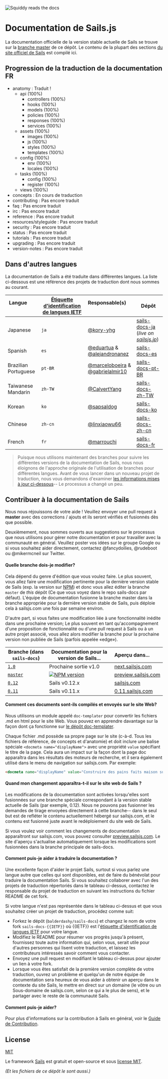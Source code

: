![Squiddy reads the docs](http://sailsjs.com/images/squidford_swimming.png)

# Documentation de Sails.js

La documentation officielle de la version stable actuelle de Sails se trouve sur la [branche master](github.com/balderdashy/sails-docs) de ce dépôt. Le contenu de la plupart des sections [du site officiel de Sails](http://sailsjs.com) est compilé ici.

## Progression de la traduction de la documentation FR
- anatomy : Traduit !
  - api (100%)
    - controllers (100%)
    - hooks (100%)
    - models (100%)
    - policies (100%)
    - responses (100%)
    - services (100%)
  - assets (100%)
    - images (100%)
    - js (100%)
    - styles (100%)
    - templates (100%)
  - config (100%)
    - env (100%)
    - locales (100%)
  - tasks (100%)
    - config (100%)
    - register (100%)
  - views (100%)
- concepts : En cours de traduction
- contributing : Pas encore traduit
- faq : Pas encore traduit
- irc : Pas encore traduit
- reference : Pas encore traduit
- resources/styleguide : Pas encore traduit
- security : Pas encore traduit
- status : Pas encore traduit
- tutorials : Pas encore traduit
- upgrading : Pas encore traduit
- version-notes : Pas encore traduit

## Dans d'autres langues

La documentation de Sails a été traduite dans différentes langues. La liste ci-dessous est une référence des projets de traduction dont nous sommes au courant.

| Langue                     | [Étiquette d'identification de langues IETF](https://fr.wikipedia.org/wiki/%C3%89tiquette_d%27identification_de_langues_IETF)  | Responsable(s)        | Dépôt |
| ---------------------------- | ------- | ------------------ | ---------------------------------- |
| Japanese                     | `ja`    | [@kory-yhg](https://github.com/kory-yhg)      | [sails-docs-ja](https://github.com/balderdashy/sails-docs/tree/ja) <br/>(_live on [sailsjs.jp](http://sailsjs.jp)_)
| Spanish                      | `es`    | [@eduartua](https://github.com/eduartua/) & [@alejandronanez](https://github.com/alejandronanez)   | [sails-docs-es](https://github.com/eduartua/sails-docs-es)
| Brazilian Portuguese         | `pt-BR` | [@marceloboeira](https://github.com/marceloboeira) & [@gabrielalmir10](https://github.com/gabrielalmir10)   | [sails-docs-pt-BR](https://github.com/balderdashy/sails-docs/tree/pt-BR)
| Taiwanese Mandarin           | `zh-TW` | [@CalvertYang](https://github.com/CalvertYang)   | [sails-docs-zh-TW](https://github.com/balderdashy/sails-docs/tree/zh-TW)
| Korean                       | `ko`    | [@sapsaldog](https://github.com/sapsaldog)   | [sails-docs-ko](https://github.com/balderdashy/sails-docs/tree/ko)
| Chinese                      | `zh-cn`    | [@linxiaowu66](https://github.com/linxiaowu66)   | [sails-docs-zh-cn](https://github.com/linxiaowu66/sails-docs-zh-cn)
| French                       | `fr`    | [@marrouchi](https://github.com/marrouchi)   | [sails-docs-fr](https://github.com/marrouchi/sails-docs-fr)

> Puisque nous utilisons maintenant des branches pour suivre les différentes versions de la documentation de Sails, nous nous éloignons de l'approche originale de l'utilisation de branches pour différentes langues.  Avant de vous lancer dans un nouveau projet de traduction, nous vous demandons d'examiner [les informations mises à jour ci-dessous](#how-can-i-help-translate-the-documentation)-- Le processus a changé un peu.



## Contribuer à la documentation de Sails

Nous nous réjouissons de votre aide ! Veuillez envoyer une pull request à **master** avec des corrections / ajouts et ils seront vérifiés et fusionnés dès que possible.

Deuxièmement, nous sommes ouverts aux suggestions sur le processus que nous utilisons pour gérer notre documentation et pour travailler avec la communauté en général. Veuillez poster vos idées sur le groupe Google ou si vous souhaitez aider directement, contactez @fancydoilies, @rudeboot ou @mikermcneil sur Twitter.

#### Quelle branche dois-je modifier?

Cela dépend du genre d'édition que vous voulez faire. Le plus souvent, vous allez faire une modification pertinente pour la dernière version stable de Sails (exp. la version sur [NPM](npmjs.org/package/sails)) et donc vous allez éditer la branche `master` de _this_ dépôt (Ce que vous voyez dans le repo sails-docs par défaut).  L'équipe de documentation fusionne la branche master dans la branche appropriée pour la dernière version stable de Sails, puis déploie cela à sailsjs.com une fois par semaine environ.

D'autre part, si vous faites une modification liée à une fonctionnalité inédite dans une prochaine version; Le plus souvent en tant qu'accompagnement d'une proposition de fonctionnalité ou d'une pull request à Sails ou à un autre projet associé, vous allez alors modifier la branche pour la prochaine version non publiée de Sails (parfois appelée «edge»).

| Branche (dans `sails-docs`)                    | Documentation pour la version de Sails...                                   | Aperçu dans...      |
|-------------------------------------------------------------------------------------|------------------------|:-------------------|
| [`1.0`](https://github.com/balderdashy/sails-docs/tree/1.0) | Prochaine sortie v1.0                           | [next.sailsjs.com](http://next.sailsjs.com)
| [`master`](https://github.com/balderdashy/sails-docs/tree/master) | [![NPM version](https://badge.fury.io/js/sails.png)](http://badge.fury.io/js/sails) | [preview.sailsjs.com](http://preview.sailsjs.com)
| [`0.12`](https://github.com/balderdashy/sails-docs/tree/0.12) | Sails v0.12.x | [sailsjs.com](http://sailsjs.com)
| [`0.11`](https://github.com/balderdashy/sails-docs/tree/0.11) | Sails v0.11.x           | [0.11.sailsjs.com](http://0.11.sailsjs.com)


#### Comment ces documents sont-ils compilés et envoyés sur le site Web?

Nous utilisons un module appelé `doc-templater` pour convertir les fichiers .md en html pour le site Web. Vous pouvez en apprendre davantage sur la façon dont ça fonctionne sur [le dépôt doc-templater](https://github.com/uncletammy/doc-templater).

Chaque fichier .md possède sa propre page sur le site (c-à-d. Tous les fichiers de référence, de concepts et d'anatomie) et doit inclure une balise spéciale `<docmeta name="displayName">` avec une propriété `value` spécifiant le titre de la page. Cela aura un impact sur la façon dont la page doc apparaîtra dans les résultats des moteurs de recherche, et il sera également utilisé dans le menu de navigation sur sailsjs.com. Par exemple:

```markdown
<docmeta name="displayName" value="Construire des pains faits maison sur mesure">
```

#### Quand mon changement apparaîtra-t-il sur le site web de Sails ?

Les modifications de la documentation sont activées lorsqu'elles sont fusionnées sur une branche spéciale correspondant à la version stable actuelle de Sails (par exemple, 0.12). Nous ne pouvons pas fusionner les demandes de tirage envoyées directement à cette branche-- dans le seul but est de refléter le contenu actuellement hébergé sur sailsjs.com, et le contenu est fusionné juste avant le redéploiement du site web de Sails.

Si vous voulez voir comment les changements de documentation apparaîtront sur sailsjs.com, vous pouvez consulter [preview.sailsjs.com](http://preview.sailsjs.com). Le site d'aperçu s'actualise automatiquement lorsque les modifications sont fusionnées dans la branche principale de sails-docs.


#### Comment puis-je aider à traduire la documentation ?

Une excellente façon d'aider le projet Sails, surtout si vous parlez une langue autre que celles qui sont disponibles, est de faire du bénévolat pour traduire la documentation Sails. Si vous souhaitez collaborer avec l'un des projets de traduction répertoriés dans le tableau ci-dessus, contactez le responsable du projet de traduction en suivant les instructions du fichier README de cet fork.

Si votre langue n'est pas représentée dans le tableau ci-dessus et que vous souhaitez créer un projet de traduction, procédez comme suit:

+ Forkez le dépôt (`balderdashy/sails-docs`) et changez le nom de votre fork `sails-docs-{{IETF}}` où {{IETF}} est l'[étiquette d'identification de langues IETF](https://fr.wikipedia.org/wiki/%C3%89tiquette_d%27identification_de_langues_IETF) pour votre langue.
+ Modifiez le README pour résumer vos progrès jusqu'à présent, fournissez toute autre information qui, selon vous, serait utile pour d'autres personnes qui lisent votre traduction, et laissez les contributeurs intéressés savoir comment vous contacter.
+ Envoyez une pull request en modifiant le tableau ci-dessus pour ajouter un lien à votre fork.
+ Lorsque vous êtes satisfait de la première version complète de votre traduction, ouvrez un problème et quelqu'un de notre équipe de documentation sera heureux de vous aider à obtenir un aperçu dans le contexte du site Sails, le mettre en direct sur un domaine (le vôtre ou un Sous-domaine de sailsjs.com, selon ce qui a le plus de sens), et le partager avec le reste de la communauté Sails.


#### Comment puis-je aider?

Pour plus d'informations sur la contribution à Sails en général, voir le [Guide de Contribution](sailsjs.com/documentation/contributing).



## License

[MIT](./LICENSE.md)

Le framework [Sails](http://sailsjs.com) est gratuit et open-source et sous [license MIT](http://sailsjs.com/license).

_(Et les fichiers de ce dépôt le sont aussi.)_

